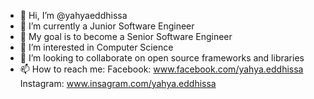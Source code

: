 - 👋 Hi, I’m @yahyaeddhissa
- 🌱 I’m currently a Junior Software Engineer
- 🎯 My goal is to become a Senior Software Engineer
- 👀 I’m interested in Computer Science
- 💞️ I’m looking to collaborate on open source frameworks and libraries
- 📫 How to reach me: Facebook: www.facebook.com/yahya.eddhissa Instagram: www.insagram.com/yahya.eddhissa

<!---
yahyaeddhissa/yahyaeddhissa is a ✨ special ✨ repository because its `README.md` (this file) appears on your GitHub profile.
You can click the Preview link to take a look at your changes.
--->
